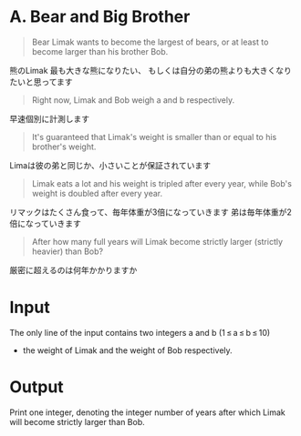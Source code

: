 # A. Bear and Big Brother

> Bear Limak wants to become the largest of bears,
> or at least to become larger than his brother Bob.

熊のLimak 最も大きな熊になりたい、
もしくは自分の弟の熊よりも大きくなりたいと思ってます

> Right now, Limak and Bob weigh a and b respectively.

早速個別に計測します

> It's guaranteed that Limak's weight is smaller than
> or equal to his brother's weight.

Limaは彼の弟と同じか、小さいことが保証されています

> Limak eats a lot and his weight is tripled after every year,
> while Bob's weight is doubled after every year.

リマックはたくさん食って、毎年体重が3倍になっていきます
弟は毎年体重が2倍になっていきます

> After how many full years will Limak become strictly larger
> (strictly heavier) than Bob?

厳密に超えるのは何年かかりますか

# Input

The only line of the input contains two integers a and b (1 ≤ a ≤ b ≤ 10)

- the weight of Limak and the weight of Bob respectively.

# Output

Print one integer, denoting the integer number of years after
which Limak will become strictly larger than Bob.
